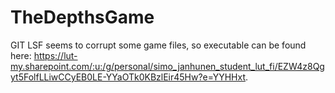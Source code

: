# TheDepthsGame

GIT LSF seems to corrupt some game files, so executable can be found here: https://lut-my.sharepoint.com/:u:/g/personal/simo_janhunen_student_lut_fi/EZW4z8Qgyt5FolfLLiwCCyEB0LE-YYaOTk0KBzlEir45Hw?e=YYHHxt.